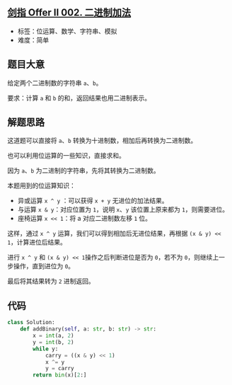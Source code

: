 ## [剑指 Offer II 002. 二进制加法](https://leetcode-cn.com/problems/JFETK5/)

- 标签：位运算、数学、字符串、模拟
- 难度：简单

## 题目大意

给定两个二进制数的字符串 `a`、`b`。

要求：计算 `a` 和 `b` 的和，返回结果也用二进制表示。

## 解题思路

这道题可以直接将 `a`、`b` 转换为十进制数，相加后再转换为二进制数。

也可以利用位运算的一些知识，直接求和。

因为 `a`、`b` 为二进制的字符串，先将其转换为二进制数。

本题用到的位运算知识：

- 异或运算 `x ^ y` ：可以获得 `x + y` 无进位的加法结果。
- 与运算 `x & y`：对应位置为 `1`，说明 `x`、`y` 该位置上原来都为 `1`，则需要进位。
- 座椅运算 `x << 1`：将 a 对应二进制数左移 `1` 位。

这样，通过 `x ^ y` 运算，我们可以得到相加后无进位结果，再根据 `(x & y) << 1`，计算进位后结果。

进行 `x ^ y` 和 `(x & y) << 1`操作之后判断进位是否为 `0`，若不为 `0`，则继续上一步操作，直到进位为 `0`。

最后将其结果转为 `2` 进制返回。

## 代码

```Python
class Solution:
    def addBinary(self, a: str, b: str) -> str:
        x = int(a, 2)
        y = int(b, 2)
        while y:
            carry = ((x & y) << 1)
            x ^= y
            y = carry
        return bin(x)[2:]
```

